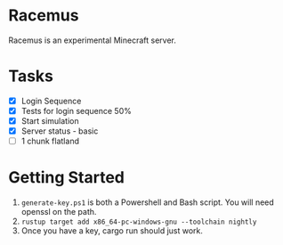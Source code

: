 # Racemus

Racemus is an experimental Minecraft server.

# Tasks

- [x] Login Sequence
- [x] Tests for login sequence 50%
- [x] Start simulation
- [x] Server status - basic
- [ ] 1 chunk flatland

# Getting Started

1. `generate-key.ps1` is both a Powershell and Bash script. You will need
   openssl on the path.
2. `rustup target add x86_64-pc-windows-gnu --toolchain nightly`
3. Once you have a key, cargo run should just work.
